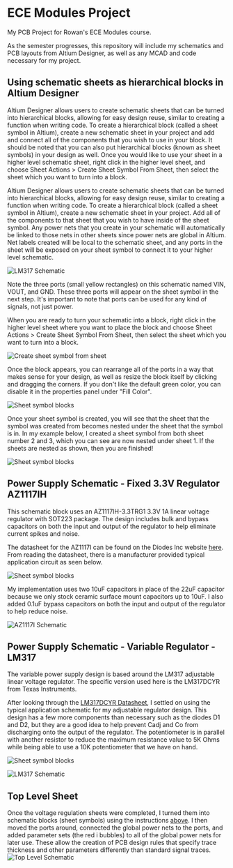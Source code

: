 # ECE Modules Project
 My PCB Project for Rowan's ECE Modules course.

As the semester progresses, this repository will include my schematics and PCB layouts from Altium Designer, as well as any MCAD and code necessary for my project.

## Using schematic sheets as hierarchical blocks in Altium Designer

Altium Designer allows users to create schematic sheets that can be turned into hierarchical blocks, allowing for easy design reuse, similar to creating a function when writing code.  To create a hierarchical block (called a sheet symbol in Altium), create a new schematic sheet in your project and add and connect all of the components that you wish to use in your block.  It should be noted that you can also put hierarchical blocks (known as sheet symbols) in your design as well.  Once you would like to use your sheet in a higher level schematic sheet, right click in the higher level sheet, and choose Sheet Actions > Create Sheet Symbol From Sheet, then select the sheet which you want to turn into a block.


Altium Designer allows users to create schematic sheets that can be turned into hierarchical blocks, allowing for easy design reuse, similar to creating a function when writing code.  To create a hierarchical block (called a sheet symbol in Altium), create a new schematic sheet in your project.  Add all of the components to that sheet that you wish to have inside of the sheet symbol.  Any power nets that you create in your schematic will automatically be linked to those nets in other sheets since power nets are global in Altium.  Net labels created will be local to the schematic sheet, and any ports in the sheet will be exposed on your sheet symbol to connect it to your higher level schematic.

![LM317 Schematic](documentation/assets/img/LM317SCH.jpg)

Note the three ports (small yellow rectangles) on this schematic named VIN, VOUT, and GND.  These three ports will appear on the sheet symbol in the next step.  It's important to note that ports can be used for any kind of signals, not just power.

When you are ready to turn your schematic into a block, right click in the higher level sheet where you want to place the block and choose Sheet Actions > Create Sheet Symbol From Sheet, then select the sheet which you want to turn into a block.

![Create sheet symbol from sheet](documentation/assets/img/CreateSheetSymbolPart1.jpg)

Once the block appears, you can rearrange all of the ports in a way that makes sense for your design, as well as resize the block itself by clicking and dragging the corners.  If you don't like the default green color, you can disable it in the properties panel under "Fill Color".

![Sheet symbol blocks](documentation/assets/img/CreateSheetSymbolPart2.jpg)

Once your sheet symbol is created, you will see that the sheet that the symbol was created from becomes nested under the sheet that the symbol is in.  In my example below, I created a sheet symbol from both sheet number 2 and 3, which you can see are now nested under sheet 1.  If the sheets are nested as shown, then you are finished!

![Sheet symbol blocks](documentation/assets/img/CreateSheetSymbolPart3.jpg)

## Power Supply Schematic - Fixed 3.3V Regulator AZ1117IH

This schematic block uses an AZ1117IH-3.3TRG1 3.3V 1A linear voltage regulator with SOT223 package.  The design includes bulk and bypass capacitors on both the input and output of the regulator to help eliminate current spikes and noise.

The datasheet for the AZ1117I can be found on the Diodes Inc website [here](https://www.diodes.com/assets/Datasheets/AZ1117I.pdf).  From reading the datasheet, there is a manufacturer provided typical application circuit as seen below.

![Sheet symbol blocks](documentation/assets/img/AZ1117ITypicalApplication.jpg)

My implementation uses two 10uF capacitors in place of the 22uF capacitor because we only stock ceramic surface mount capacitors up to 10uF.  I also added 0.1uF bypass capacitors on both the input and output of the regulator to help reduce noise.

![AZ1117I Schematic](documentation/assets/img/AZ1117ISCH.jpg)

## Power Supply Schematic - Variable Regulator - LM317

The variable power supply design is based around the LM317 adjustable linear voltage regulator.  The specific version used here is the LM317DCYR from Texas Instruments.

After looking through the [LM317DCYR Datasheet](https://rocelec.widen.net/view/pdf/mlzstqhekh/slvs044x.pdf?t.download=true&u=5oefqw), I settled on using the typical application schematic for my adjustable regulator design.  This design has a few more components than necessary such as the diodes D1 and D2, but they are a good idea to help prevent Cadj and Co from discharging onto the output of the regulator.  The potentiometer is in parallel with another resistor to reduce the maximum resistance value to 5K Ohms while being able to use a 10K potentiometer that we have on hand.

![Sheet symbol blocks](documentation/assets/img/LM317TypicalApplication.jpg)

![LM317 Schematic](documentation/assets/img/LM317SCH.jpg)

## Top Level Sheet

Once the voltage regulation sheets were completed, I turned them into schematic blocks (sheet symbols) using the instructions [above](#using-schematic-sheets-as-hierarchical-blocks-in-altium-designer).  I then moved the ports around, connected the global power nets to the ports, and added parameter sets (the red i bubbles) to all of the global power nets for later use.  These allow the creation of PCB design rules that specify trace thickness and other parameters differently than standard signal traces.
![Top Level Schematic](documentation/assets/img/TopLevelSheetSCH.jpg)


